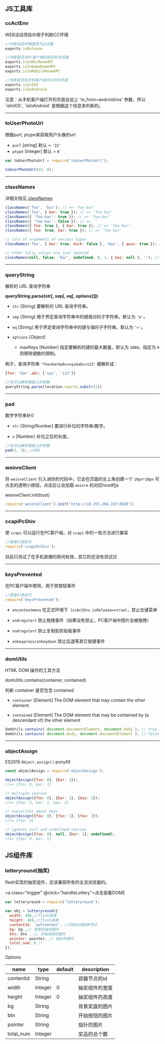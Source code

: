 ## JS工具库

### ccActEnv

WEB活动项目中用于判断CC环境

```js
//判断当前环境是否为正式服
exports.isRelease

//判断是否在PC客户端的房间的浏览器
exports.isInMicRoom4PC
exports.isInGameRoom4PC
exports.isInMobileRoom4PC

//判断是否在手机客户端中打开的页面
exports.isInIOS
exports.isInAndroid
```

<p class="tip">
  注意：从手机客户端打开的页面会加上 'm_from=android/ios' 参数，所以 `isInIOS`, `isInAndroid` 是根据这个信息来判断的。
</p>


---

### toUserPhotoUrl

根据purl, ptype来获取用户头像的url

* ` purl ` [string] 默认 = ` '22' `
* ` ptype `  [Integer] 默认 = ` 0 `

```js
var toUserPhotoUrl = require('toUserPhotoUrl');

toUserPhotoUrl(22, 0);
```

---

### classNames

详细文档见 [classNames](https://github.com/JedWatson/classnames)

```js
classNames('foo', 'bar'); // => 'foo bar'
classNames('foo', { bar: true }); // => 'foo bar'
classNames({ 'foo-bar': true }); // => 'foo-bar'
classNames({ 'foo-bar': false }); // => ''
classNames({ foo: true }, { bar: true }); // => 'foo bar'
classNames({ foo: true, bar: true }); // => 'foo bar'

// lots of arguments of various types
classNames('foo', { bar: true, duck: false }, 'baz', { quux: true }); // => 'foo bar baz quux'

// other falsy values are just ignored
classNames(null, false, 'bar', undefined, 0, 1, { baz: null }, ''); // => 'bar 1'
```

---

### queryString 

解析的 URL 查询字符串

**queryString.parse(str[, sep[, eq[, options]]])**

* `str` [String] 要解析的 URL 查询字符串。 

* `sep` [String] 用于界定查询字符串中的键值对的子字符串。默认为 `'&'`。

* `eq` [String] 用于界定查询字符串中的键与值的子字符串。默认为 `'='`。

* `options` [Object] 

    * maxKeys [Number] 指定要解析的键的最大数量。默认为 `1000`。指定为 `0` 则移除键数的限制。

例子，查询字符串 `'foo=bar&abc=xyz&abc=123'` 被解析成：

```javascript
{foo: 'bar',abc: ['xyz', '123']}
```

```javascript
//也可以解析链接上的参数
queryString.parse(location.search.substr(1))
```

---

### pad

数字字符串补0

* `str` [String/Number] 要进行补位的字符串/数字。 

* `n` [Number] 补位之后的长度。

```javascript
//也可以解析链接上的参数
pad(1, 3); //001
```

---

### weinreClient

将 `weinreClient` 引入进你的代码中，它会在页面的左上角创建一个 `10px*10px` 可点击的透明小按钮，点击后让会加载 `weinre` 的对应host的js

weinreClient.init(host)

```javascript
require('weinreClient').init('http://10.255.204.197:8020');
```

---

### ccapiPcShiv

使 `ccapi` 可以运行在PC客户端，对 `ccapi` 中的一些方法进行兼容

```javascript
//直接引用却可
require('ccapiPcShiv'); 
```

<p class="tip">
  目前只测试了在手机直播的房间有效，其它的还没有测试过
</p>

---

### keysPrevented

在PC客户端中使用，用于禁按钮事件

```javascript
//直接引用却可
require('keysPrevented'); 
```

* `oncontextmenu` 在正式环境下（`ccActEnv.isRelease==true`），禁止左键菜单

* `ondragstart` 禁止拖拽事件（如果没有禁止，PC客户端中图片会被拖拽）

* `ondragstart` 禁止复制到剪贴板事件

* `onkeypress/onkeydown` 禁止后退等其它按键事件

---

### domUtils

HTML DOM 操作的工具方法

domUtils.contains(container, contained)

判断 container 是否包含 contained

* `container` [Element] The DOM element that may contain the other element. 

* `contained` [Element] The DOM element that may be contained by (a descendant of) the other element

```js 
domUtils.contains( document.documentElement, document.body ); // true
domUtils.contains( document.body, document.documentElement ); // false
```

---

### objectAssign

ES2015 `Object.assign()` ponyfill

```js
const objectAssign = require('objectAssign');

objectAssign({foo: 0}, {bar: 1});
//=> {foo: 0, bar: 1}

// multiple sources
objectAssign({foo: 0}, {bar: 1}, {baz: 2});
//=> {foo: 0, bar: 1, baz: 2}

// overwrites equal keys
objectAssign({foo: 0}, {foo: 1}, {foo: 2});
//=> {foo: 2}

// ignores null and undefined sources
objectAssign({foo: 0}, null, {bar: 1}, undefined);
//=> {foo: 0, bar: 1}
```

## JS组件库

### lotteryround(抽奖)

flash实现的抽奖组件，应该兼容所有的主流浏览器的。

<a class="trigger" @click="handleLottery">点击查看DOME</a>

<vux-x-dialog v-model="lotteryRound" :hide-on-blur="true" class="lottery-round">
  <div id="swfcontent"></div>
</vux-x-dialog>

```js
var lotteryround = require('lotteryround');

var obj = lotteryround({
  width: 488,//flash宽度
  height: 488,//flash高度
  contentId: 'swfcontent', //初始化的DOM节点
  bg: bg ,// 背景奖盘的图片
  btn: btn , // 开始按钮的图片
  pointer: pointer, // 指针的图片
  total_num: 8 //
});
```

<span class="vux-props-title">Options</span>

| name   | type | default | description   |
|-------|-------|-------|-------|
| contentId | String |  | 容器节点的id |
| width | Integer | 0 | 抽奖组件的宽度 |
| height | Integer | 0 | 抽奖组件的高度 |
| bg | String |  | 背景奖盘的图片 |
| btn | String |  | 开始按钮的图片 |
| pointer | String |  | 指针的图片 |
| total_num | Integer |  | 奖品的总个数 |

